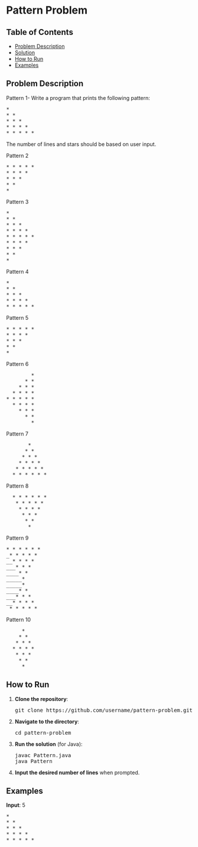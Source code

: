 <h1>Pattern Problem</h1>

<h2>Table of Contents</h2>
<ul>
    <li><a href="#problem-description">Problem Description</a></li>
    <li><a href="#solution">Solution</a></li>
    <li><a href="#how-to-run">How to Run</a></li>
    <li><a href="#examples">Examples</a></li>
</ul>

<h2 id="problem-description">Problem Description</h2>
<p>
    Pattern 1- Write a program that prints the following pattern:
</p>
<pre>
*
* *
* * *
* * * *
* * * * *
</pre>
<p>
    The number of lines and stars should be based on user input.
</p>

<p>
    Pattern 2
</p>
<pre>
* * * * *
* * * *
* * * 
* * 
*
</pre>

<p>
    Pattern 3
</p>
<pre>
*
* *
* * *
* * * *
* * * * *
* * * *
* * * 
* * 
*
</pre>

<p>
    Pattern 4
</p>
<pre>
*
* * 
* * * 
* * * *
* * * * *
</pre>

<p>
    Pattern 5
</p>
<pre>
* * * * *
* * * *
* * *
* * 
*  
</pre>

<p>
    Pattern 6
</p>
<pre>
        *
      * * 
    * * * 
  * * * *
* * * * *
  * * * *
    * * *
      * * 
        *  
</pre>

<p>
    Pattern 7
</p>
<pre>
       * 
      * * 
     * * * 
    * * * * 
   * * * * * 
  * * * * * * 
</pre>
<p>
    Pattern 8
</p>
<pre>
  * * * * * * 
   * * * * * 
    * * * * 
     * * * 
      * * 
       * 
</pre>
<p>
    Pattern 9
</p>
<pre>
* * * * * * 
_* * * * * 
__* * * * 
___* * * 
____* * 
_____* 
_____* 
____* * 
___* * * 
__* * * * 
_* * * * *  
</pre>
<p>
    Pattern 10
</p>
<pre>
     * 
    * * 
   * * * 
  * * * * 
   * * * 
    * * 
     * 
</pre>




 <h2 id="how-to-run">How to Run</h2>
<ol>
    <li><strong>Clone the repository</strong>:
        <pre>git clone https://github.com/username/pattern-problem.git</pre>
    </li>
    <li><strong>Navigate to the directory</strong>:
        <pre>cd pattern-problem</pre>
    </li>
    <li><strong>Run the solution</strong> (for Java):
        <pre>javac Pattern.java
java Pattern</pre>
    </li>
    <li><strong>Input the desired number of lines</strong> when prompted.</li>
</ol>

<h2 id="examples">Examples</h2>
<p><strong>Input</strong>: 5</p>
<pre>
*
* *
* * *
* * * *
* * * * *
</pre>
